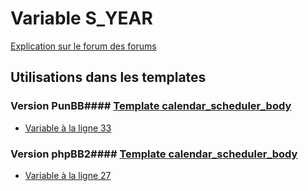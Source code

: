 # Variable S_YEAR
[Explication sur le forum des forums](http://forum.forumactif.com/t294113-listing-des-variables#S_YEAR)
## Utilisations dans les templates
### Version PunBB#### [Template calendar_scheduler_body](punbb/calendar_scheduler_body.md)
* [Variable à la ligne 33](../punbb/calendar_scheduler_body.tpl#L33)
### Version phpBB2#### [Template calendar_scheduler_body](subsilver/calendar_scheduler_body.md)
* [Variable à la ligne 27](../subsilver/calendar_scheduler_body.tpl#L27)